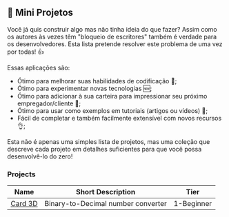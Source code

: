 ## :ledger: Mini Projetos


Você já quis construir algo mas não tinha ideia do que fazer? Assim como os autores às vezes têm "bloqueio de escritores" também é verdade para os desenvolvedores. Esta lista pretende resolver este problema de uma vez por todas! 👍

Essas aplicações são:

- Ótimo para melhorar suas habilidades de codificação :muscle:;
- Ótimo para experimentar novas tecnologias 🆕;
- Ótimo para adicionar à sua carteira para impressionar seu próximo empregador/cliente :file_folder:;
- Ótimo para usar como exemplos em tutoriais (artigos ou vídeos) :page_with_curl:;
- Fácil de completar e também facilmente extensível com novos recursos :ok_hand:;


Esta não é apenas uma simples lista de projetos, mas uma coleção que descreve cada projeto em detalhes suficientes para que você possa desenvolvê-lo do zero!

### Projects


| Name                                                                              | Short Description                                          | Tier       |
| --------------------------------------------------------------------------------- | ---------------------------------------------------------- | ---------- |
| [Card 3D](./Mini-projetos/card-3d)                                                | Binary-to-Decimal number converter                         | 1-Beginner |
